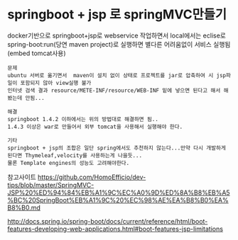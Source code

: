 # springboot + jsp 로 springMVC만들기

docker기반으로 springboot+jsp로 webservice 작업하면서 local에서는 eclise로 spring-boot:run(당연 maven project)로 실행하면
별다른 어려움없이 서비스 실행됨(embed tomcat사용)

```
문제
ubuntu 서버로 옮기면서  maven이 설치 없이 상태로 프로젝트를 jar로 압축하여 시 jsp파일이 포함되지 않아 view실행 불가
인터넷 검색 결과 resource/METE-INF/resource/WEB-INF 밑에 넣으면 된다고 해서 해봤는데 안됨...
```

```
해결
springboot 1.4.2 이하에서는 위의 방법대로 해결하면 됨..
1.4.3 이상은 war로 만들어서 외부 tomcat을 사용해서 실행해야 한다. 
```

```
기타
springboot + jsp의 조합은 일단 spring에서도 추천하지 않는다...만약 다시 개발하게 된다면 Thymeleaf,velocity를 사용하는게 나을듯...
물론 Template engines의 성능도 고려해야한다.
```

참고사이트
https://github.com/HomoEfficio/dev-tips/blob/master/SpringMVC-JSP%20%ED%94%84%EB%A1%9C%EC%A0%9D%ED%8A%B8%EB%A5%BC%20SpringBoot%EB%A1%9C%20%EC%98%AE%EA%B8%B0%EA%B8%B0.md

http://docs.spring.io/spring-boot/docs/current/reference/html/boot-features-developing-web-applications.html#boot-features-jsp-limitations
